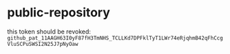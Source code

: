 # public-repository

this token should be revoked: `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`
